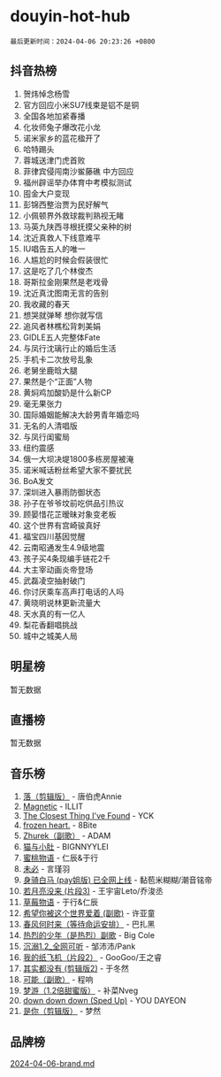 # douyin-hot-hub

`最后更新时间：2024-04-06 20:23:26 +0800`

## 抖音热榜

1. 贺炜悼念杨雪
1. 官方回应小米SU7线束是铝不是铜
1. 全国各地加紧春播
1. 化妆师兔子爆改花小龙
1. 诺米家乡的蓝花楹开了
1. 哈特踢头
1. 蓉城送津门虎首败
1. 菲律宾侵闯南沙鲎藤礁 中方回应
1. 福州辟谣举办体育中考模拟测试
1. 囤金大户变现
1. 彭锦西整治贾为民好解气
1. 小佩顿界外救球裁判熟视无睹
1. 马英九陕西寻根抚摸父亲种的树
1. 沈近真救人下线意难平
1. IU唱告五人的唯一
1. 人尴尬的时候会假装很忙
1. 这是吃了几个林俊杰
1. 哥斯拉金刚果然是老戏骨
1. 沈近真沈图南无言的告别
1. 我收藏的春天
1. 想哭就弹琴 想你就写信
1. 追风者林樵松背刺美娟
1. GIDLE五人完整体Fate
1. 与凤行沈璃行止的婚后生活
1. 手机卡二次放号乱象
1. 老舅坐鹿晗大腿
1. 果然是个“正面”人物
1. 黄焖鸡加酸奶是什么新CP
1. 毫无果张力
1. 国际婚姻能解决大龄男青年婚恋吗
1. 无名的人清唱版
1. 与凤行闺蜜局
1. 纽约震感
1. 俄一大坝决堤1800多栋房屋被淹
1. 诺米喊话粉丝希望大家不要扰民
1. BoA发文
1. 深圳进入暴雨防御状态
1. 孙子在爷爷坟前吃供品引热议
1. 顾晏惜花芷暧昧对象变老板
1. 这个世界有宫崎骏真好
1. 福宝四川基因觉醒
1. 云南昭通发生4.9级地震
1. 孩子买4条现编手链花2千
1. 大主宰动画炎帝登场
1. 武磊凌空抽射破门
1. 你讨厌乘车高声打电话的人吗
1. 黄晓明说林更新流量大
1. 天水真的有一亿人
1. 梨花香翻唱挑战
1. 城中之城美人局

## 明星榜

暂无数据

## 直播榜

暂无数据

## 音乐榜

1. [落（剪辑版）](https://sf5-hl-cdn-tos.douyinstatic.com/obj/tos-cn-ve-2774/o0h6HvN1BBbli9LtU3i5fQIleBQMF5Cg4TZmmC) - 唐伯虎Annie
1. [Magnetic](https://sf5-hl-cdn-tos.douyinstatic.com/obj/tos-cn-ve-2774/oAQCYdBNZfLACGDmVFAsfAtpy32tqErgQ3XgBN) - ILLIT
1. [The Closest Thing I've Found](https://sf5-hl-cdn-tos.douyinstatic.com/obj/tos-cn-ve-2774/514ab5d9146f4d2ca454b7adff8e5e4d) - YCK
1. [frozen heart.](https://sf5-hl-cdn-tos.douyinstatic.com/obj/tos-cn-ve-2774/oIIWJfyjIACZA9zQMtnJ6hQQhFC4vhCupoRBsO) - 8Bite
1. [Zhurek（副歌）](https://sf3-cdn-tos.douyinstatic.com/obj/tos-cn-ve-2774/ooQm8FBZQDlf0btEYgVpCcSCQfrdJGBEKZYBGS) - ADAM
1. [猫与小肚](https://sf5-hl-cdn-tos.douyinstatic.com/obj/tos-cn-ve-2774/osZeoClMECgK8DYl6VebABgbchEtPYQjZEnRtd) - BIGNNYYLEI
1. [蜜桃物语](https://sf3-cdn-tos.douyinstatic.com/obj/tos-cn-ve-2774/oIhOSCZtIACtYU4XQkngiW9kCBfVD1Fz9IYeqL) - 仁辰&于行
1. [未必](https://sf3-cdn-tos.douyinstatic.com/obj/tos-cn-ve-2774/ogntQMFnKQDZUgTCYuJgfLEtleYZZFxBQqhhFB) - 言瑾羽
1. [身骑白马 (pay姐版) 已全网上线](https://sf5-hl-cdn-tos.douyinstatic.com/obj/tos-cn-ve-2774/oQLO5ZgLsFkaDhdIIveF2zUCgfweY0gWaH4AQG) - 黏苞米糊糊/潮音铭帝
1. [若月亮没来 (片段3)](https://sf5-hl-cdn-tos.douyinstatic.com/obj/tos-cn-ve-2774/okfyEUsGW1B1ovJi5JiN9IjvAT2lMwA054GoEB) - 王宇宙Leto/乔浚丞
1. [草莓物语](https://sf6-cdn-tos.douyinstatic.com/obj/tos-cn-ve-2774/okynhJ7jEAIIZBfsLgYMEI8QC3WbQNN66RKzhT) - 于行&仁辰
1. [希望你被这个世界爱着 (副歌)](https://sf6-cdn-tos.douyinstatic.com/obj/tos-cn-ve-2774/oUHCmWQfZlE3QQBKBeD8rCFLpJzPgCpImhsxMt) - 许亚童
1. [春风何时来（等待命运安排）](https://sf5-hl-cdn-tos.douyinstatic.com/obj/tos-cn-ve-2774/oICBNbD3gelMfB4WgiD1KI2jQtXZE2FgHLwtsl) - 巴扎黑
1. [热烈的少年（是热烈）副歌](https://sf6-cdn-tos.douyinstatic.com/obj/tos-cn-ve-2774/owVNI0CLDAUMtSz6TEYvfFBFL4UDFFhLfgK8fa) - Big Cole
1. [沉溺1.2_全网可听](https://sf3-cdn-tos.douyinstatic.com/obj/tos-cn-ve-2774/ok2QoiBqsWAX9McZmWiI9gAB0EzwD4Xj6yfmtH) - 邹沛沛/Pank
1. [我的纸飞机（片段2）](https://sf5-hl-cdn-tos.douyinstatic.com/obj/tos-cn-ve-2774/oM2ZrKcg2CD5AeRB2gkeXOFB1IxAGJdZPazYHf) - GooGoo/王之睿
1. [其实都没有 (剪辑版2)](https://sf6-cdn-tos.douyinstatic.com/obj/tos-cn-ve-2774/oEBNQenHZtBhxYjGgUDQk0BCHTigQafgFlbQ7k) - 于冬然
1. [可能（副歌）](https://sf6-cdn-tos.douyinstatic.com/obj/tos-cn-ve-2774/cde1731888894259b333569393c2fb51) - 程响
1. [梦游（1.2倍甜蜜版）](https://sf27-cdn-tos.douyinstatic.com/obj/tos-cn-ve-2774/o4gyAUm8hwufoEABmwVIiQtHsFuGzAEEWtNMzo) - 补菜Nveg
1. [down down down (Sped Up)](https://sf3-cdn-tos.douyinstatic.com/obj/tos-cn-ve-2774/ow80iABiXIO9DsFwK6WeZKMaJRi3BPJAotDy8m) - YOU DAYEON
1. [是你（剪辑版）](https://sf3-cdn-tos.douyinstatic.com/obj/tos-cn-ve-2774/46019dae783c4c969944217fe1cfafc4) - 梦然

## 品牌榜

[2024-04-06-brand.md](2024-04-06-brand.md)
